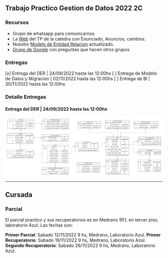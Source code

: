 ## Trabajo Practico Gestion de Datos 2022 2C
### Recursos
- Grupo de whatsapp para comunicarnos
- La [Web](https://sites.google.com/site/gestiondedatosutn/trabajo-pr%C3%A1ctico) del TP de la catedra con Enunciado, Anuncios, cambios.
- Nuestro [Modelo de Entidad Relacion](https://lucid.app/lucidchart/98986050-b615-4eb9-b33c-c0e6e768f545/edit?viewport_loc=-1585%2C-1387%2C3406%2C1622%2C0_0&invitationId=inv_3f3129f1-8e93-4467-837c-9e4f2152c3c1#) actualizado.
- [Grupo de Google](http://groups.google.com/group/gestiondedatos) con preguntas que hacen otros grupos

### Entregas
[x] Entrega del DER | 24/09/2022 hasta las 12:00hs
[ ] Entrega de Modelo de Datos y Migración | 02/11/2022 hasta las 12:00hs
[ ] Entrega de BI | 30/11/2022 hasta las 12:00hs


### Detalle Entregas

#### Entrega del DER | 24/09/2022 hasta las 12:00hs

![der entregado](etc/der.jpeg)

---

## Cursada
### Parcial

El parcial practico y sus recuperatorios es en Medrano 951, en tercer piso, laboratorio Azul. Las fechas son: 

**Primer Parcial**: Sabado 12/11/2022 9 hs, Medrano, Laboratorio Azul.
**Primer Recuperatorio**: Sabado 19/11/2022 9 hs, Medrano, Laboratorio Azul.
**Segundo Recuperatorio**: Sabado 26/11/2022 9 hs, Medrano, Laboratorio Azul.